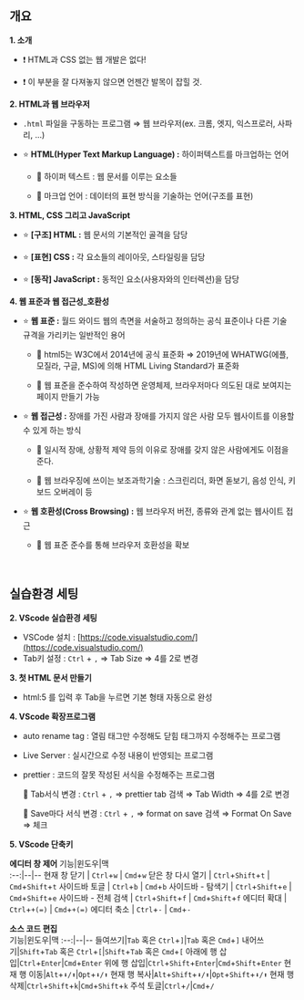 ## 개요

**1. 소개**

- ❗ HTML과 CSS 없는 웹 개발은 없다!

- ❗ 이 부분을 잘 다져놓지 않으면 언젠간 발목이 잡힐 것.

**2. HTML과 웹 브라우저**

- `.html` 파일을 구동하는 프로그램 ⇒ 웹 브라우저(ex. 크롬, 엣지, 익스프로러, 사파리, ...)

- ⭐ **HTML(Hyper Text Markup Language) :** 하이퍼텍스트를 마크업하는 언어

  - 📎 하이퍼 텍스트 : 웹 문서를 이루는 요소들

  - 📎 마크업 언어 : 데이터의 표현 방식을 기술하는 언어(구조를 표현)

**3. HTML, CSS 그리고 JavaScript**

- ⭐ **[구조] HTML :** 웹 문서의 기본적인 골격을 담당

- ⭐ **[표현] CSS :** 각 요소들의 레이아웃, 스타일링을 담당

- ⭐ **[동작] JavaScript :** 동적인 요소(사용자와의 인터렉션)을 담당

**4. 웹 표준과 웹 접근성\_호환성**

- ⭐ **웹 표준 :** 월드 와이드 웹의 측면을 서술하고 정의하는 공식 표준이나 다른 기술 규격을 가리키는 일반적인 용어

  - 📎 html5는 W3C에서 2014년에 공식 표준화 ⇒ 2019년에 WHATWG(에플, 모질라, 구글, MS)에 의해 HTML Living Standard가 표준화

  - 📎 웹 표준을 준수하여 작성하면 운영체제, 브라우저마다 의도된 대로 보여지는 페이지 만들기 가능

- ⭐ **웹 접근성 :** 장애를 가진 사람과 장애를 가지지 않은 사람 모두 웹사이트를 이용할 수 있게 하는 방식

  - 📎 일시적 장애, 상황적 제약 등의 이유로 장애를 갖지 않은 사람에게도 이점을 준다.

  - 📎 웹 브라우징에 쓰이는 보조과학기술 : 스크린리더, 화면 돋보기, 음성 인식, 키보드 오버레이 등

- ⭐ **웹 호환성(Cross Browsing) :** 웹 브라우저 버전, 종류와 관계 없는 웹사이트 접근

  - 📎 웹 표준 준수를 통해 브라우저 호환성을 확보

<br>

## 실습환경 세팅

**2. VScode 실습환경 세팅**

- VSCode 설치 : [https://code.visualstudio.com/](https://code.visualstudio.com/)
- Tab키 설정 : `Ctrl` + `,` ⇒ Tab Size ⇒ 4를 2로 변경

**3. 첫 HTML 문서 만들기**

- html:5 를 입력 후 Tab을 누르면 기본 형태 자동으로 완성

**4. VScode 확장프로그램**

- auto rename tag : 열림 태그만 수정해도 닫힘 태그까지 수정해주는 프로그램
- Live Server : 실시간으로 수정 내용이 반영되는 프로그램
- prettier : 코드의 잘못 작성된 서식을 수정해주는 프로그램

  📎 Tab서식 변경 : `Ctrl` + `,` ⇒ prettier tab 검색 ⇒ Tab Width ⇒ 4를 2로 변경

  📎 Save마다 서식 변경 : `Ctrl` + `,` ⇒ format on save 검색 ⇒ Format On Save ⇒ 체크

**5. VScode 단축키**

**에디터 창 제어**
기능|윈도우|맥  
:--:|--|--
현재 창 닫기 | `Ctrl`+`w` | `Cmd`+`w`
닫은 창 다시 열기 | `Ctrl`+`Shift`+`t` | `Cmd`+`Shift`+`t`
사이드바 토글 | `Ctrl`+`b` | `Cmd`+`b`
사이드바 - 탐색기 | `Ctrl`+`Shift`+`e` | `Cmd`+`Shift`+`e`
사이드바 - 전체 검색 | `Ctrl`+`Shift`+`f` | `Cmd`+`Shift`+`f`
에디터 확대 | `Ctrl`+`+(=)` | `Cmd`+`+(=)`
에디터 축소 | `Ctrl`+`-` | `Cmd`+`-`

**소스 코드 편집**  
기능|윈도우|맥
:--:|--|--
들여쓰기|`Tab` 혹은 `Ctrl`+`]`|`Tab` 혹은 `Cmd`+`]`
내어쓰기|`Shift`+`Tab` 혹은 `Ctrl`+`[`|`Shift`+`Tab` 혹은 `Cmd`+`[`
아래에 행 삽입|`Ctrl`+`Enter`|`Cmd`+`Enter`
위에 행 삽입|`Ctrl`+`Shift`+`Enter`|`Cmd`+`Shift`+`Enter`
현재 행 이동|`Alt`+`⬇/⬆`|`Opt`+`⬇/⬆`
현재 행 복사|`Alt`+`Shift`+`⬇/⬆`|`Opt`+`Shift`+`⬇/⬆`
현재 행 삭제|`Ctrl`+`Shift`+`k`|`Cmd`+`Shift`+`k`
주석 토글|`Ctrl`+`/`|`Cmd`+`/`
